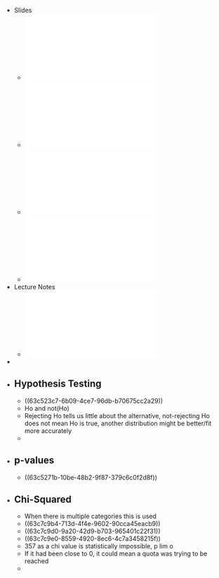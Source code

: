 - Slides
	- ![FDS-S2-01-1-1-principle-hypothesis-testing.pdf](../assets/FDS-S2-01-1-1-principle-hypothesis-testing_1673863766651_0.pdf)
	- ![FDS-S2-01-1-2-p-values.pdf](../assets/FDS-S2-01-1-2-p-values_1673863778210_0.pdf)
	- ![FDS-S2-01-1-3-goodness-of-fit.pdf](../assets/FDS-S2-01-1-3-goodness-of-fit_1673863792448_0.pdf)
	- ![FDS-S2-01-1-4-issues-hypothesis-testing.pdf](../assets/FDS-S2-01-1-4-issues-hypothesis-testing_1673863801903_0.pdf)
- Lecture Notes
	- ![FDS-S2-01-1-hypothesis-testing-notes.pdf](../assets/FDS-S2-01-1-hypothesis-testing-notes_1673863884000_0.pdf)
-
- ## Hypothesis Testing
	- ((63c523c7-6b09-4ce7-96db-b70675cc2a29))
	- Ho and not(Ho)
	- Rejecting Ho tells us little about the alternative, not-rejecting Ho does not mean Ho is true, another distribution might be better/fit more accurately
	-
- ## p-values
	- ((63c5271b-10be-48b2-9f87-379c6c0f2d8f))
- ## Chi-Squared
	- When there is multiple categories this is used
	- ((63c7c9b4-713d-4f4e-9602-90cca45eacb9))
	- ((63c7c9d0-9a20-42d9-b703-965401c22f31))
	- ((63c7c9e0-8559-4920-8ec6-4c7a3458215f))
	- 357 as a chi value is statistically impossible, p lim o
	- If it had been close to 0, it could mean a quota was trying to be reached
	-